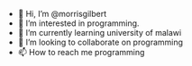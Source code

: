 - 👋 Hi, I’m @morrisgilbert
- 👀 I’m interested in programming.
- 🌱 I’m currently learning university of malawi
- 💞️ I’m looking to collaborate on programming
- 📫 How to reach me programming

<!---
morrisgilbert/morrisgilbert is a ✨ special ✨ repository because its `README.md` (this file) appears on your GitHub profile.
You can click the Preview link to take a look at your changes.
--->
